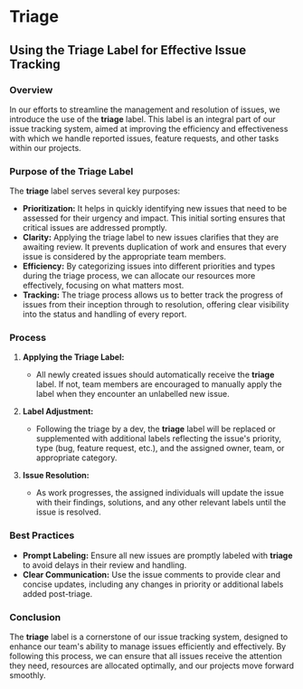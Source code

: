 # Triage

## Using the Triage Label for Effective Issue Tracking

### Overview

In our efforts to streamline the management and resolution of issues, we introduce the use of the **triage** label. This label is an integral part of our issue tracking system, aimed at improving the efficiency and effectiveness with which we handle reported issues, feature requests, and other tasks within our projects.

### Purpose of the Triage Label

The **triage** label serves several key purposes:

- **Prioritization:** It helps in quickly identifying new issues that need to be assessed for their urgency and impact. This initial sorting ensures that critical issues are addressed promptly.
- **Clarity:** Applying the triage label to new issues clarifies that they are awaiting review. It prevents duplication of work and ensures that every issue is considered by the appropriate team members.
- **Efficiency:** By categorizing issues into different priorities and types during the triage process, we can allocate our resources more effectively, focusing on what matters most.
- **Tracking:** The triage process allows us to better track the progress of issues from their inception through to resolution, offering clear visibility into the status and handling of every report.

### Process

1. **Applying the Triage Label:**
   - All newly created issues should automatically receive the **triage** label. If not, team members are encouraged to manually apply the label when they encounter an unlabelled new issue.

2. **Label Adjustment:**
   - Following the triage by a dev, the **triage** label will be replaced or supplemented with additional labels reflecting the issue's priority, type (bug, feature request, etc.), and the assigned owner, team, or appropriate category.

3. **Issue Resolution:**
   - As work progresses, the assigned individuals will update the issue with their findings, solutions, and any other relevant labels until the issue is resolved.

### Best Practices

- **Prompt Labeling:** Ensure all new issues are promptly labeled with **triage** to avoid delays in their review and handling.
- **Clear Communication:** Use the issue comments to provide clear and concise updates, including any changes in priority or additional labels added post-triage.

### Conclusion

The **triage** label is a cornerstone of our issue tracking system, designed to enhance our team's ability to manage issues efficiently and effectively. By following this process, we can ensure that all issues receive the attention they need, resources are allocated optimally, and our projects move forward smoothly.
